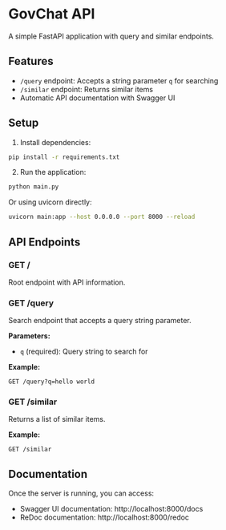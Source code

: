 # GovChat API

A simple FastAPI application with query and similar endpoints.

## Features

- `/query` endpoint: Accepts a string parameter `q` for searching
- `/similar` endpoint: Returns similar items
- Automatic API documentation with Swagger UI

## Setup

1. Install dependencies:
```bash
pip install -r requirements.txt
```

2. Run the application:
```bash
python main.py
```

Or using uvicorn directly:
```bash
uvicorn main:app --host 0.0.0.0 --port 8000 --reload
```

## API Endpoints

### GET /
Root endpoint with API information.

### GET /query
Search endpoint that accepts a query string parameter.

**Parameters:**
- `q` (required): Query string to search for

**Example:**
```
GET /query?q=hello world
```

### GET /similar
Returns a list of similar items.

**Example:**
```
GET /similar
```

## Documentation

Once the server is running, you can access:
- Swagger UI documentation: http://localhost:8000/docs
- ReDoc documentation: http://localhost:8000/redoc
